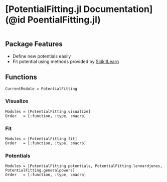 # [PotentialFitting.jl Documentation](@id PoentialFitting.jl)

```@contents
```

## Package Features

- Define new potentials easily
- Fit potential using methods provided by [ScikitLearn](https://github.com/cstjean/ScikitLearn.jl/)


## Functions

```@meta
CurrentModule = PotentialFitting
```

### Visualize
```@autodocs
Modules = [PotentialFitting.visualize]
Order   = [:function, :type, :macro]
```

### Fit
```@autodocs
Modules = [PotentialFitting.fit]
Order   = [:function, :type, :macro]
```

### Potentials
```@autodocs
Modules = [PotentialFitting.potentials, PotentialFitting.lennardjones, PotentialFitting.generalpowers]
Order   = [:function, :type, :macro]
```
